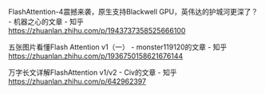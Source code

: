 

FlashAttention-4震撼来袭，原生支持Blackwell GPU，英伟达的护城河更深了？ - 机器之心的文章 - 知乎
https://zhuanlan.zhihu.com/p/1943737358525666100

五张图片看懂Flash Attention v1（一） - monster119120的文章 - 知乎
https://zhuanlan.zhihu.com/p/1936750158621676144

万字长文详解FlashAttention v1/v2 - Civ的文章 - 知乎
https://zhuanlan.zhihu.com/p/642962397